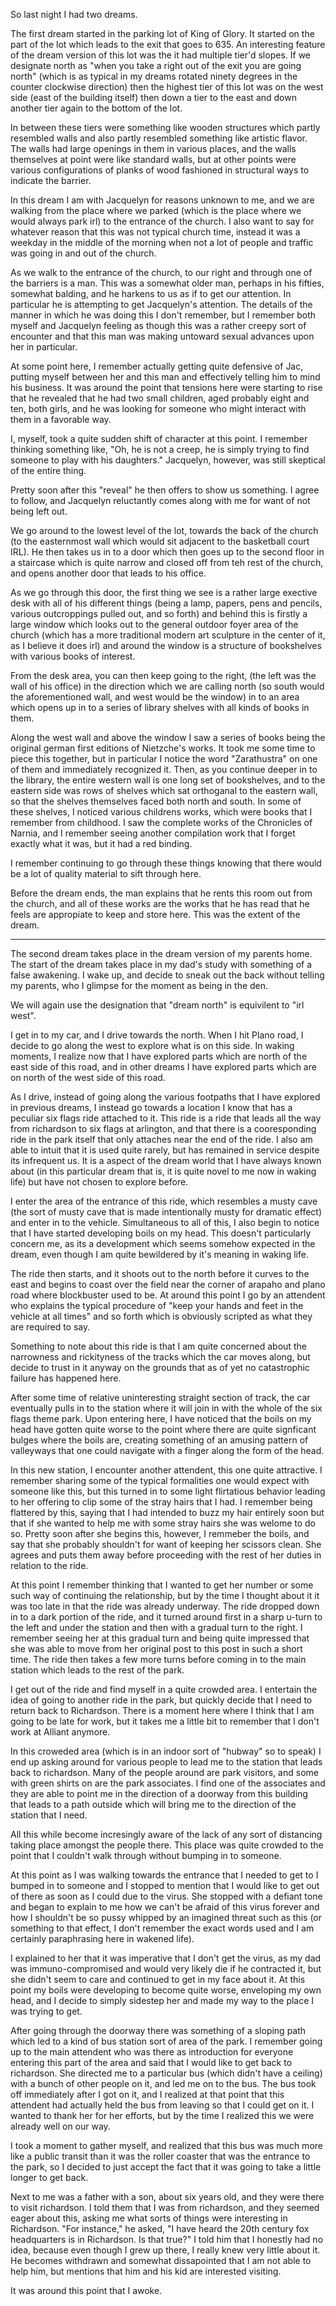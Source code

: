 So last night I had two dreams.

The first dream started in the parking lot of King of Glory. It started on the
part of the lot which leads to the exit that goes to 635. An interesting
feature of the dream version of this lot was the it had multiple tier'd slopes.
If we designate north as "when you take a right out of the exit you are going
north" (which is as typical in my dreams rotated ninety degrees in the counter
clockwise direction) then the highest tier of this lot was on the west side
(east of the building itself) then down a tier to the east and down another
tier again to the bottom of the lot.

In between these tiers were something like wooden structures which partly
resembled walls and also partly resembled something like artistic flavor. The
walls had large openings in them in various places, and the walls themselves at
point were like standard walls, but at other points were various configurations
of planks of wood fashioned in structural ways to indicate the barrier.

In this dream I am with Jacquelyn for reasons unknown to me, and we are walking
from the place where we parked (which is the place where we would always park
irl) to the entrance of the church. I also want to say for whatever reason that
this was not typical church time, instead it was a weekday in the middle of the
morning when not a lot of people and traffic was going in and out of the
church.

As we walk to the entrance of the church, to our right and through one of the
barriers is a man. This was a somewhat older man, perhaps in his fifties,
somewhat balding, and he harkens to us as if to get our attention. In
particular he is attempting to get Jacquelyn's attention. The details of the
manner in which he was doing this I don't remember, but I remember both myself
and Jacquelyn feeling as though this was a rather creepy sort of encounter and
that this man was making untoward sexual advances upon her in particular.

At some point here, I remember actually getting quite defensive of Jac, putting
myself between her and this man and effectively telling him to mind his
business. It was around the point that tensions here were starting to rise that
he revealed that he had two small children, aged probably eight and ten, both
girls, and he was looking for someone who might interact with them in a
favorable way.

I, myself, took a quite sudden shift of character at this point. I remember
thinking something like, "Oh, he is not a creep, he is simply trying to find
someone to play with his daughters." Jacquelyn, however, was still skeptical of
the entire thing.

Pretty soon after this "reveal" he then offers to show us something. I agree to
follow, and Jacquelyn reluctantly comes along with me for want of not being
left out.

We go around to the lowest level of the lot, towards the back of the church (to
the easternmost wall which would sit adjacent to the basketball court IRL). He
then takes us in to a door which then goes up to the second floor in a
staircase which is quite narrow and closed off from teh rest of the church, and
opens another door that leads to his office.

As we go through this door, the first thing we see is a rather large exective
desk with all of his different things (being a lamp, papers, pens and pencils,
various outcroppings pulled out, and so forth) and behind this is firstly a
large window which looks out to the general outdoor foyer area of the church
(which has a more traditional modern art sculpture in the center of it, as I
believe it does irl) and around the window is a structure of bookshelves with
various books of interest.

From the desk area, you can then keep going to the right, (the left was the
wall of his office) in the direction which we are calling north (so south would
the aforementioned wall, and west would be the window) in to an area which
opens up in to a series of library shelves with all kinds of books in them.

Along the west wall and above the window I saw a series of books being the
original german first editions of Nietzche's works. It took me some time to
piece this together, but in particular I notice the word "Zarathustra" on one
of them and immediately recognized it. Then, as you continue deeper in to the
library, the entire western wall is one long set of bookshelves, and to the
eastern side was rows of shelves which sat orthoganal to the eastern wall, so
that the shelves themselves faced both north and south. In some of these
shelves, I noticed various childrens works, which were books that I remember
from childhood. I saw the complete works of the Chronicles of Narnia, and I
remember seeing another compilation work that I forget exactly what it was, but
it had a red binding.

I remember continuing to go through these things knowing that there would be a
lot of quality material to sift through here.

Before the dream ends, the man explains that he rents this room out from the
church, and all of these works are the works that he has read that he feels are
appropiate to keep and store here. This was the extent of the dream.

---

The second dream takes place in the dream version of my parents home. The start
of the dream takes place in my dad's study with something of a false awakening.
I wake up, and decide to sneak out the back without telling my parents, who I
glimpse for the moment as being in the den.

We will again use the designation that "dream north" is equivilent to "irl
west".

I get in to my car, and I drive towards the north. When I hit Plano road, I
decide to go along the west to explore what is on this side. In waking moments,
I realize now that I have explored parts which are north of the east side of
this road, and in other dreams I have explored parts which are on north of the
west side of this road.

As I drive, instead of going along the various footpaths that I have explored
in previous dreams, I instead go towards a location I know that has a peculiar
six flags ride attached to it. This ride is a ride that leads all the way from
richardson to six flags at arlington, and that there is a cooresponding ride in
the park itself that only attaches near the end of the ride. I also am able to
intuit that it is used quite rarely, but has remained in service despite its
infrequent us. It is a aspect of the dream world that I have always known about
(in this particular dream that is, it is quite novel to me now in waking life)
but have not chosen to explore before.

I enter the area of the entrance of this ride, which resembles a musty cave
(the sort of musty cave that is made intentionally musty for dramatic effect)
and enter in to the vehicle. Simultaneous to all of this, I also begin to
notice that I have started developing boils on my head. This doesn't
particularly concern me, as its a development which seems somehow expected in
the dream, even though I am quite bewildered by it's meaning in waking life.

The ride then starts, and it shoots out to the north before it curves to the
east and begins to coast over the field near the corner of arapaho and plano
road where blockbuster used to be. At around this point I go by an attendent
who explains the typical procedure of "keep your hands and feet in the vehicle
at all times" and so forth which is obviously scripted as what they are
required to say.

Something to note about this ride is that I am quite concerned about the
narrowness and rickityness of the tracks which the car moves along, but decide
to trust in it anyway on the grounds that as of yet no catastrophic failure has
happened here.

After some time of relative uninteresting straight section of track, the car
eventually pulls in to the station where it will join in with the whole of the
six flags theme park. Upon entering here, I have noticed that the boils on my
head have gotten quite worse to the point where there are quite signficant
bulges where the boils are, creating something of an amusing pattern of
valleyways that one could navigate with a finger along the form of the head.

In this new station, I encounter another attendent, this one quite attractive.
I remember sharing some of the typical formalities one would expect with
someone like this, but this turned in to some light flirtatious behavior
leading to her offering to clip some of the stray hairs that I had. I remember
being flattered by this, saying that I had intended to buzz my hair entirely
soon but that if she wanted to help me with some stray hairs she was welome to
do so. Pretty soon after she begins this, however, I remmeber the boils, and
say that she probably shouldn't for want of keeping her scissors clean. She
agrees and puts them away before proceeding with the rest of her duties in
relation to the ride.

At this point I remember thinking that I wanted to get her number or some such
way of continuing the relationship, but by the time I thought about it it was
too late in that the ride was already underway. The ride dropped down in to a 
dark portion of the ride, and it turned around first in a sharp u-turn to the
left and under the station and then with a gradual turn to the right. I
remember seeing her at this gradual turn and being quite impressed that she was
able to move from her original post to this post in such a short time. The ride
then takes a few more turns before coming in to the main station which leads to
the rest of the park.

I get out of the ride and find myself in a quite crowded area. I entertain the
idea of going to another ride in the park, but quickly decide that I need to
return back to Richardson. There is a moment here where I think that I am going
to be late for work, but it takes me a little bit to remember that I don't work
at Alliant anymore.

In this croweded area (which is in an indoor sort of "hubway" so to speak) I
end up asking around for various people to lead me to the station that leads
back to richardson. Many of the people around are park visitors, and some with
green shirts on are the park associates. I find one of the associates and they
are able to point me in the direction of a doorway from this building that
leads to a path outside which will bring me to the direction of the station
that I need.

All this while become incresingly aware of the lack of any sort of distancing
taking place amongst the people there. This place was quite crowded to the
point that I couldn't walk through without bumping in to someone.

At this point as I was walking towards the entrance that I needed to get to I
bumped in to someone and I stopped to mention that I would like to get out of
there as soon as I could due to the virus. She stopped with a defiant tone and
began to explain to me how we can't be afraid of this virus forever and how I
shouldn't be so pussy whipped by an imagined threat such as this (or something
to that effect, I don't remember the exact words used and I am certainly
paraphrasing here in wakened life).

I explained to her that it was imperative that I don't get the virus, as my dad
was immuno-compromised and would very likely die if he contracted it, but she
didn't seem to care and continued to get in my face about it. At this point my
boils were developing to become quite worse, enveloping my own head, and I
decide to simply sidestep her and made my way to the place I was trying to get.

After going through the doorway there was something of a sloping path which
led to a kind of bus station sort of area of the park. I remember going up to
the main attendent who was there as introduction for everyone entering this
part of the area and said that I would like to get back to richardson. She
directed me to a particular bus (which didn't have a ceiling) with a bunch of
other people on it, and led me on to the bus. The bus took off immediately
after I got on it, and I realized at that point that this attendent had
actually held the bus from leaving so that I could get on it. I wanted to thank
her for her efforts, but by the time I realized this we were already well on
our way.

I took a moment to gather myself, and realized that this bus was much more like
a public transit than it was the roller coaster that was the entrance to the
park, so I decided to just accept the fact that it was going to take a little
longer to get back.

Next to me was a father with a son, about six years old, and they were there to
visit richardson. I told them that I was from richardson, and they seemed eager
about this, asking me what sorts of things were interesting in Richardson. "For
instance," he asked, "I have heard the 20th century fox headquarters is in
Richardson. Is that true?" I told him that I honestly had no idea, because even
though I grew up there, I really knew very little about it. He becomes
withdrawn and somewhat dissapointed that I am not able to help him, but
mentions that him and his kid are interested visiting.

It was around this point that I awoke.

